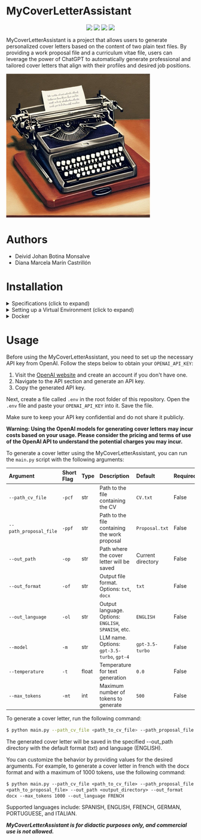 # MyCoverLetterAssistant

<p align="center">
    <a href="VERSION" alt="version">
        <img src="https://img.shields.io/badge/version-0.0.0-lightgray" /></a>    
    <a href="LICENSE" alt="License">
        <img src="https://img.shields.io/badge/license-GPL3-blue" /></a>
    <a href="PLATFORM" alt="Platform">
        <img src="https://img.shields.io/badge/platform-linux--64-lightgrey" /></a>  
    <a href="CONTRIBUTORS" alt="Contributors">
        <img src="https://img.shields.io/badge/contributors-2-brightgreen" /></a>                
</p>

MyCoverLetterAssistant is a project that allows users to generate personalized cover letters based on the content of two plain text files. By providing a work proposal file and a curriculum vitae file, users can leverage the power of ChatGPT to automatically generate professional and tailored cover letters that align with their profiles and desired job positions.

<img src="media/icon.jpeg" alt="easy-rppg Logo" width="384" height="384">

# Authors

- Deivid Johan Botina Monsalve
- Diana Marcela Marín Castrillón

# Installation

<details>
<summary> Specifications (click to expand)</summary>

The MyCoverLetterAssistant project has been tested on a Lenovo ThinkPad P16s Gen 1 with the following specifications:
- Operating System: Ubuntu 22.04.2 LTS
- Python version: 3.10.6

</details>


<details>
<summary> Setting up a Virtual Environment (click to expand)</summary>

To utilize the MyCoverLetterAssistant, it is highly recommended to create a virtual environment. You have two options to set up the virtual environment: either from scratch or by using the provided requirements.txt file. Follow the instructions below to proceed with your preferred method:


<details>
<summary>Installation from scratch (click to expand)</summary>

- Install pip

```bash
$ sudo apt-get install python3-pip
```
  
- Install the virtualenv package

```bash
$ sudo apt-get install virtualenv
```

- Create a virtual environment with a desired name, for example "gpt," in the preferred directory.

```bash
$ virtualenv /media/user/envs/gpt
```

- Activate the virtual environment you just created.

```bash
$ source /media/user/envs/gpt/bin/activate
```

- Check your Python version

```bash
$gpt$ python --version
```

- Install the openai library

```bash
$gpt$ pip install openai==0.27.8
```

- Install the dotenv library

```bash
$gpt$ pip install python-dotenv
```

- Install the docx library

```bash
$gpt$ pip install --upgrade python-docx
```
</details>

<details>
<summary>Installation from requirements.txt file (click to expand)</summary>
  
- Install pip

```bash
$ sudo apt-get install python3-pip
```
  
- Install the virtualenv package

```bash
$ sudo apt-get install virtualenv
```

- Create a virtual environment with a desired name, for example "gpt," in the preferred directory.

```bash
$ virtualenv /media/user/envs/gpt
```

- Activate the virtual environment you just created.

```bash
$ source /media/user/envs/gpt/bin/activate
```

- Check your Python version

```bash
$gpt$ python --version
```

- Use pip and specify your requirements.txt file path

```bash
$gpt$ pip install -r requirements.txt
```

</details>

</details>


</details>

<details>
<summary> Docker</summary>

In process...

</details>

# Usage

Before using the MyCoverLetterAssistant, you need to set up the necessary API key from OpenAI. Follow the steps below to obtain your `OPENAI_API_KEY`:

1. Visit the [OpenAI website](https://openai.com) and create an account if you don't have one.
2. Navigate to the API section and generate an API key.
3. Copy the generated API key.

Next, create a file called `.env` in the root folder of this repository. Open the `.env` file and paste your `OPENAI_API_KEY` into it. Save the file.

Make sure to keep your API key confidential and do not share it publicly.

**Warning: Using the OpenAI models for generating cover letters may incur costs based on your usage. Please consider the pricing and terms of use of the OpenAI API to understand the potential charges you may incur.**

To generate a cover letter using the MyCoverLetterAssistant, you can run the `main.py` script with the following arguments:

|    Argument           | Short Flag | Type   | Description                                           | Default           | Required |
| :------------------- | :---------- | :------ | :----------------------------------------------------- | :---------------- | :-------- |
| `--path_cv_file`     | `-pcf`     | str    | Path to the file containing the CV                          | `CV.txt`          | False     |
| `--path_proposal_file` | `-ppf`  | str    | Path to the file containing the work proposal               | `Proposal.txt`    | False     |
| `--out_path`         | `-op`      | str    | Path where the cover letter will be saved             | Current directory | False     |
| `--out_format`       | `-of`      | str    | Output file format. Options: `txt`, `docx`            | `txt`             | False     |
| `--out_language`     | `-ol`      | str    | Output language. Options: `ENGLISH`, `SPANISH`, etc.  | `ENGLISH`         | False     |
| `--model`            | `-m`       | str    | LLM name. Options: `gpt-3.5-turbo`, `gpt-4`           | `gpt-3.5-turbo`   | False     |
| `--temperature`      | `-t`       | float  | Temperature for text generation                       | `0.0`             | False     |
| `--max_tokens`       | `-mt`      | int    | Maximum number of tokens to generate                  | `500`             | False     |

To generate a cover letter, run the following command:

```bash
$ python main.py --path_cv_file <path_to_cv_file> --path_proposal_file <path_to_proposal_file> --out_path <output_directory>
```

The generated cover letter will be saved in the specified --out_path directory with the default format (txt) and language (ENGLISH).

You can customize the behavior by providing values for the desired arguments. For example, to generate a cover letter in french with the docx format and with a maximum of 1000 tokens, use the following command:

```
$ python main.py --path_cv_file <path_to_cv_file> --path_proposal_file <path_to_proposal_file> --out_path <output_directory> --out_format docx --max_tokens 1000 --out_language FRENCH
```

Supported languages include: SPANISH, ENGLISH, FRENCH, GERMAN, PORTUGUESE, and ITALIAN.

***MyCoverLetterAssistant is for didactic purposes only, and commercial use is not allowed.***